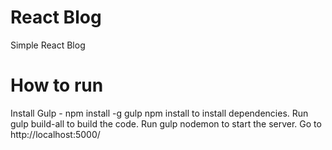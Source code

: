 # React Blog

Simple React Blog

# How to run

Install Gulp - npm install -g gulp
npm install to install dependencies.
Run gulp build-all to build the code.
Run gulp nodemon to start the server.
Go to http://localhost:5000/
